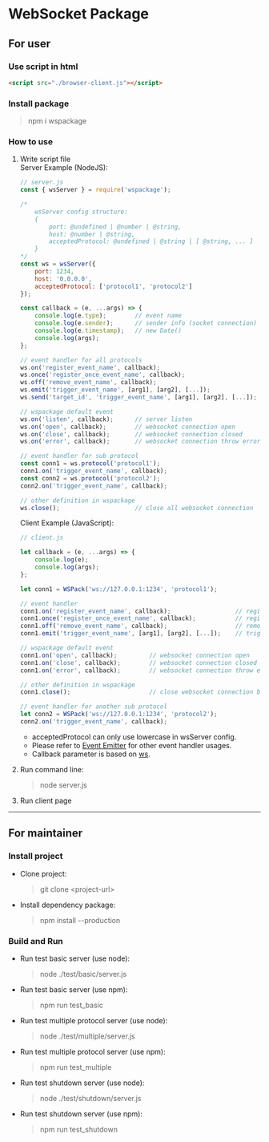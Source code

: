 # WebSocket Package #

## For user ##

### Use script in html ###

```html
<script src="./browser-client.js"></script>
```

### Install package ###

> npm i wspackage

### How to use ###

1. Write script file  
    Server Example (NodeJS):
    ```javascript
    // server.js
    const { wsServer } = require('wspackage');

    /*
        wsServer config structure:
        {
            port: @undefined | @number | @string,
            host: @number | @string,
            acceptedProtocol: @undefined | @string | [ @string, ... ]
        }
    */
    const ws = wsServer({
        port: 1234,
        host: '0.0.0.0',
        acceptedProtocol: ['protocol1', 'protocol2']
    });

    const callback = (e, ...args) => {
        console.log(e.type);        // event name
        console.log(e.sender);      // sender info (socket connection)
        console.log(e.timestamp);   // new Date()
        console.log(args);
    };

    // event handler for all protocols
    ws.on('register_event_name', callback);                               // register event
    ws.once('register_once_event_name', callback);                        // register event once
    ws.off('remove_event_name', callback);                                // remove event
    ws.emit('trigger_event_name', [arg1], [arg2], [...]);                 // trigger event (broadcast)
    ws.send('target_id', 'trigger_event_name', [arg1], [arg2], [...]);    // trigger event (target socket connection)

    // wspackage default event
    ws.on('listen', callback);      // server listen
    ws.on('open', callback);        // websocket connection open
    ws.on('close', callback);       // websocket connection closed
    ws.on('error', callback);       // websocket connection throw error

    // event handler for sub protocol
    const conn1 = ws.protocol('protocol1');
    conn1.on('trigger_event_name', callback);
    const conn2 = ws.protocol('protocol2');
    conn2.on('trigger_event_name', callback);

    // other definition in wspackage
    ws.close();                     // close all websocket connection
    ```

    Client Example (JavaScript):
    ```javascript
    // client.js

    let callback = (e, ...args) => {
        console.log(e);
        console.log(args);
    };

    let conn1 = WSPack('ws://127.0.0.1:1234', 'protocol1');

    // event handler
    conn1.on('register_event_name', callback);                  // register event
    conn1.once('register_once_event_name', callback);           // register event once
    conn1.off('remove_event_name', callback);                   // remove event
    conn1.emit('trigger_event_name', [arg1], [arg2], [...]);    // trigger event

    // wspackage default event
    conn1.on('open', callback);         // websocket connection open
    conn1.on('close', callback);        // websocket connection closed
    conn1.on('error', callback);        // websocket connection throw error

    // other definition in wspackage
    conn1.close();                      // close websocket connection between protocol1 and server

    // event handler for another sub protocol
    let conn2 = WSPack('ws://127.0.0.1:1234', 'protocol2');
    conn2.on('trigger_event_name', callback);
    ```
    * acceptedProtocol can only use lowercase in wsServer config.
    * Please refer to [Event Emitter](https://nodejs.org/api/events.html) for other event handler usages.
    * Callback parameter is based on [ws](https://github.com/websockets/ws/blob/HEAD/doc/ws.md).

2. Run command line:
    > node server.js

3. Run client page

---

## For maintainer ##

### Install project ###

* Clone project:
    > git clone \<project-url\>

* Install dependency package:
    > npm install --production

### Build and Run ###

* Run test basic server (use node):
    > node ./test/basic/server.js

* Run test basic server (use npm):
    > npm run test_basic

* Run test multiple protocol server (use node):
    > node ./test/multiple/server.js

* Run test multiple protocol server (use npm):
    > npm run test_multiple

* Run test shutdown server (use node):
    > node ./test/shutdown/server.js

* Run test shutdown server (use npm):
    > npm run test_shutdown
